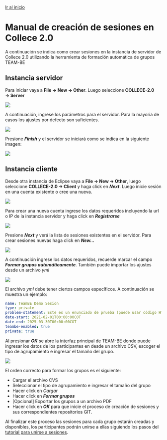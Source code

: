 [Ir al inicio](/README_ES.md)

# Manual de creación de sesiones en Collece 2.0

A continuación se indica como crear sesiones en la instancia de servidor de Collece 2.0 utilizando la herramienta de formación automática de grupos TEAM-BE

## Instancia servidor

Para iniciar vaya a **File &rarr; New &rarr; Other**. Luego seleccione **COLLECE-2.0  &rarr; Server**

![](assets/img/collece-wizard-category.png)

A continuación, ingrese los parámetros para el servidor. Para la mayoria de casos los ajustes por defecto son suficientes.

![](assets/img/server-options.png)

Presione ***Finish*** y el servidor se iniciará como se indica en la siguiente imagen:

![](assets/img/create-session-server-running.png)

## Instancia cliente

Desde otra instancia de Eclipse vaya a **File &rarr; New &rarr; Other**, luego seleccione **COLLECE-2.0  &rarr; Client** y haga click en ***Next***. Luego inicie sesión en una cuenta existente o cree una nueva.


![](assets/img/login-or-signup.png)

Para crear una nueva cuenta ingrese los datos requeridos incluyendo la url o IP de la instancia servidor y haga click en ***Registrarse***

![](assets/img/sign-up-options.png)

Presione ***Next*** y verá la lista de sesiones existentes en el servidor. Para crear sesiones nuevas haga click en ***New...***

![](assets/img/session-list.png)

A continuación ingrese los datos requeridos, recuerde marcar el campo ***Formar grupos automáticamente***. También puede importar los ajustes desde un archivo *yml*

![](assets/img/new-session-options.png)

El archivo *yml* debe tener ciertos campos específicos. A continuación se muestra un ejemplo:
```yml
name: TeamBE Demo Sesion
type: private
problem-statement: Este es un enunciado de prueba (puede usar código HTML)
date-start: 2021-02-01T00:00:00COT
date-end: 2025-03-30T00:00:00COT
teambe-enabled: true
private: true
```

Al presionar ***OK*** se abre la interfaz principal de TEAM-BE donde puede ingresar los datos de los participantes en desde un archivo CSV, escoger el tipo de agrupamiento e ingresar el tamaño del grupo.

![](assets/img/team-be-interface.png)

El orden correcto para formar los grupos es el siguiente:

* Cargar el archivo CVS
* Seleccionar el tipo de agrupamiento e ingresar el tamaño del grupo
* Hacer click en *Cargar*
* Hacer click en ***Formar grupos***
* [Opcional] Exportar los grupos a un archivo PDF
* Hacer click en ***OK*** para que inicie el proceso de creación de sesiones y sus correspondientes repositorios GIT.



Al finalizar este proceso las sesiones para cada grupo estarán creadas y disponibles, los participantes podrán unirse a ellas siguiendo los pasos del [tutorial para unirse a sesiones](/JOIN_SESSIONS_ES.md).